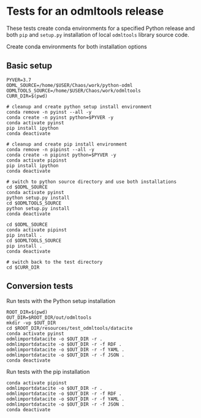 # Tests for an odmltools release

These tests create conda environments for a specified Python release and both `pip` and `setup.py` installation of local `odmltools` library source code.

Create conda environments for both installation options

## Basic setup

    PYVER=3.7
    ODML_SOURCE=/home/$USER/Chaos/work/python-odml
    ODMLTOOLS_SOURCE=/home/$USER/Chaos/work/odmltools
    CURR_DIR=$(pwd)

    # cleanup and create python setup install environment
    conda remove -n pyinst --all -y
    conda create -n pyinst python=$PYVER -y
    conda activate pyinst
    pip install ipython
    conda deactivate

    # cleanup and create pip install environment
    conda remove -n pipinst --all -y
    conda create -n pipinst python=$PYVER -y
    conda activate pipinst
    pip install ipython
    conda deactivate

    # switch to python source directory and use both installations
    cd $ODML_SOURCE
    conda activate pyinst
    python setup.py install
    cd $ODMLTOOLS_SOURCE
    python setup.py install
    conda deactivate

    cd $ODML_SOURCE
    conda activate pipinst
    pip install .
    cd $ODMLTOOLS_SOURCE
    pip install .
    conda deactivate

    # switch back to the test directory
    cd $CURR_DIR

## Conversion tests

Run tests with the Python setup installation

    ROOT_DIR=$(pwd)
    OUT_DIR=$ROOT_DIR/out/odmltools
    mkdir -vp $OUT_DIR
    cd $ROOT_DIR/resources/test_odmltools/datacite
    conda activate pyinst
    odmlimportdatacite -o $OUT_DIR -r .
    odmlimportdatacite -o $OUT_DIR -r -f RDF .
    odmlimportdatacite -o $OUT_DIR -r -f YAML .
    odmlimportdatacite -o $OUT_DIR -r -f JSON .
    conda deactivate

Run tests with the pip installation

    conda activate pipinst
    odmlimportdatacite -o $OUT_DIR -r .
    odmlimportdatacite -o $OUT_DIR -r -f RDF .
    odmlimportdatacite -o $OUT_DIR -r -f YAML .
    odmlimportdatacite -o $OUT_DIR -r -f JSON .
    conda deactivate
